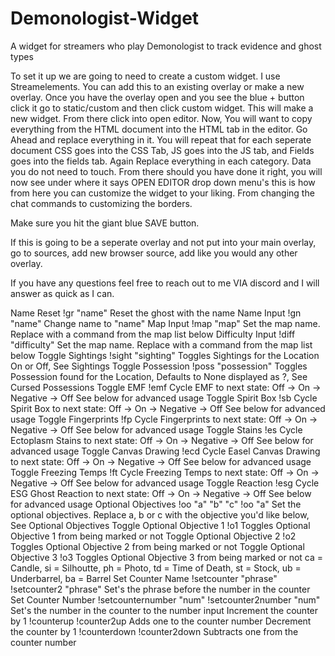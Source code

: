 # Demonologist-Widget
A widget for streamers who play Demonologist to track evidence and ghost types


To set it up we are going to need to create a custom widget.
I use Streamelements. You can add this to an existing overlay or make a new overlay.
Once you have the overlay open and you see the blue + button click it go to static/custom and then click custom widget.
This will make a new widget. From there click into open editor.
Now, You will want to copy everything from the HTML document into the HTML tab in the editor. Go Ahead and replace everything in it.
You will repeat that for each seperate document CSS goes into the CSS Tab, JS goes into the JS tab, and Fields goes into the fields tab.
Again Replace everything in each category. Data you do not need to touch.
From there should you have done it right, you will now see under where it says OPEN EDITOR drop down menu's this is how from here you can customize the widget to your
liking. From changing the chat commands to customizing the borders.


Make sure you hit the giant blue SAVE button.


If this is going to be a seperate overlay and not put into your main overlay, go to sources, add new browser source, add like you would any other overlay.

If you have any questions feel free to reach out to me VIA discord and I will answer as quick as I can.


Name Reset	!gr "name"	Reset the ghost with the name
Name Input	!gn "name"	Change name to "name"
Map Input	!map "map"	Set the map name. Replace with a command from the map list below
Difficulty Input	!diff "difficulty"	Set the map name. Replace with a command from the map list below
Toggle Sightings	!sight "sighting"	Toggles Sightings for the Location On or Off, See Sightings
Toggle Possession	!poss "possession"	Toggles Possession found for the Location, Defaults to None displayed as ?, See Cursed Possessions
Toggle EMF	!emf	Cycle EMF to next state: Off -> On -> Negative -> Off
See below for advanced usage
Toggle Spirit Box	!sb	Cycle Spirit Box to next state: Off -> On -> Negative -> Off
See below for advanced usage
Toggle Fingerprints	!fp	Cycle Fingerprints to next state: Off -> On -> Negative -> Off
See below for advanced usage
Toggle Stains	!es	Cycle Ectoplasm Stains to next state: Off -> On -> Negative -> Off
See below for advanced usage
Toggle Canvas Drawing	!ecd	Cycle Easel Canvas Drawing to next state: Off -> On -> Negative -> Off
See below for advanced usage
Toggle Freezing Temps	!ft	Cycle Freezing Temps to next state: Off -> On -> Negative -> Off
See below for advanced usage
Toggle Reaction	!esg	Cycle ESG Ghost Reaction to next state: Off -> On -> Negative -> Off
See below for advanced usage
Optional Objectives	!oo "a" "b" "c"
!oo "a"	Set the optional objectives. Replace a, b or c with the objective you'd like below, See Optional Objectives
Toggle Optional Objective 1	!o1	Toggles Optional Objective 1 from being marked or not
Toggle Optional Objective 2	!o2	Toggles Optional Objective 2 from being marked or not
Toggle Optional Objective 3	!o3	Toggles Optional Objective 3 from being marked or not
ca = Candle, si = Silhoutte, ph = Photo, td = Time of Death, st = Stock, ub = Underbarrel, ba = Barrel
Set Counter Name	!setcounter "phrase"
!setcounter2 "phrase"	Set's the phrase before the number in the counter
Set Counter Number	!setcounternumber "num"
!setcounter2number "num"	Set's the number in the counter to the number input
Increment the counter by 1	!counterup
!counter2up	Adds one to the counter number
Decrement the counter by 1	!counterdown
!counter2down	Subtracts one from the counter number
